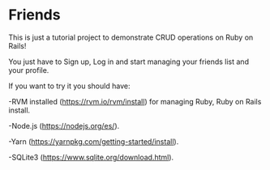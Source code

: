 # Friends

This is just a tutorial project to demonstrate CRUD operations on Ruby on Rails!

You just have to Sign up, Log in and start managing your friends list and your profile.

If you want to try it you should have:

-RVM installed (https://rvm.io/rvm/install) for managing Ruby, Ruby on Rails install.

-Node.js (https://nodejs.org/es/).

-Yarn (https://yarnpkg.com/getting-started/install).

-SQLite3 (https://www.sqlite.org/download.html).

